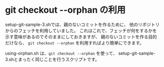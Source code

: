 <!-- -*- coding: utf-8-unix -*- -->

# git checkout --orphan の利用

setup-git-sample-3.shでは、親のないコミットを作るために、
他のリポジトリからのフェッチを利用していました。
これはこれで、フェッチが何をするかを示す意味があるのでそのままにしておきますが、
親のないコミットを作る目的だけなら、
`git checkout --orphan` を利用すればより簡単にできます。


using-orphan.sh は、`git checkout --orphan` を使って、
setup-git-sample-3.shとまったく同じことを行うスクリプトです。

